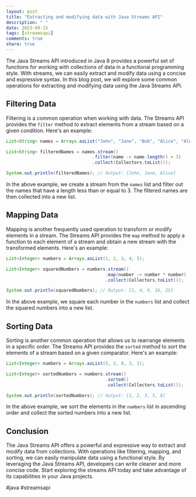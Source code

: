 ```yaml
---
layout: post
title: "Extracting and modifying data with Java Streams API"
description: " "
date: 2023-09-15
tags: [streamsapi]
comments: true
share: true
---
```


The Java Streams API introduced in Java 8 provides a powerful set of functions for working with collections of data in a functional programming style. With streams, we can easily extract and modify data using a concise and expressive syntax. In this blog post, we will explore some common operations for extracting and modifying data using the Java Streams API.

## Filtering Data

Filtering is a common operation when working with data. The Streams API provides the `filter` method to extract elements from a stream based on a given condition. Here's an example:

```java
List<String> names = Arrays.asList("John", "Jane", "Bob", "Alice", "Alex");

List<String> filteredNames = names.stream()
                                 .filter(name -> name.length() > 3)
                                 .collect(Collectors.toList());

System.out.println(filteredNames); // Output: [John, Jane, Alice]
```
In the above example, we create a stream from the `names` list and filter out the names that have a length less than or equal to 3. The filtered names are then collected into a new list.

## Mapping Data

Mapping is another frequently used operation to transform or modify elements in a stream. The Streams API provides the `map` method to apply a function to each element of a stream and obtain a new stream with the transformed elements. Here's an example:

```java
List<Integer> numbers = Arrays.asList(1, 2, 3, 4, 5);

List<Integer> squaredNumbers = numbers.stream()
                                      .map(number -> number * number)
                                      .collect(Collectors.toList());

System.out.println(squaredNumbers); // Output: [1, 4, 9, 16, 25]
```

In the above example, we square each number in the `numbers` list and collect the squared numbers into a new list.

## Sorting Data

Sorting is another common operation that allows us to rearrange elements in a specific order. The Streams API provides the `sorted` method to sort the elements of a stream based on a given comparator. Here's an example:

```java
List<Integer> numbers = Arrays.asList(5, 2, 8, 3, 1);

List<Integer> sortedNumbers = numbers.stream()
                                      .sorted()
                                      .collect(Collectors.toList());

System.out.println(sortedNumbers); // Output: [1, 2, 3, 5, 8]
```

In the above example, we sort the elements in the `numbers` list in ascending order and collect the sorted numbers into a new list.

## Conclusion

The Java Streams API offers a powerful and expressive way to extract and modify data from collections. With operations like filtering, mapping, and sorting, we can easily manipulate data using a functional style. By leveraging the Java Streams API, developers can write cleaner and more concise code. Start exploring the streams API today and take advantage of its capabilities in your Java projects.

#java #streamsapi